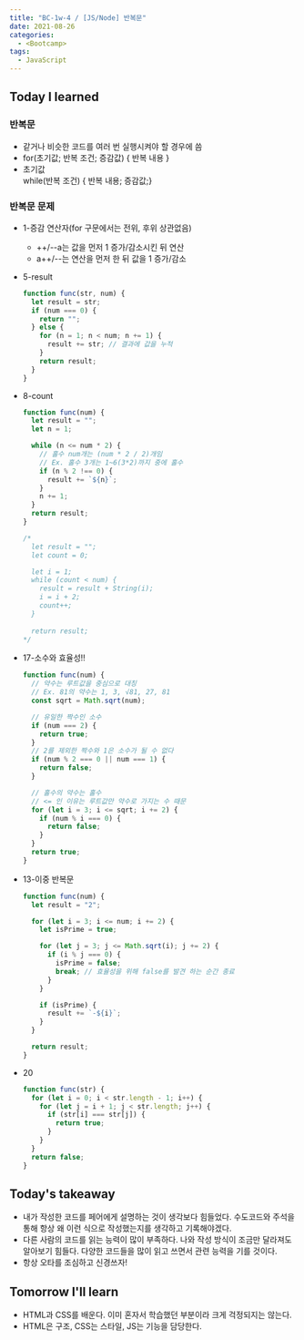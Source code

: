 ```yaml
---
title: "BC-1w-4 / [JS/Node] 반복문"
date: 2021-08-26
categories:
  - <Bootcamp>
tags:
  - JavaScript
---
```


## Today I learned

### 반복문

- 같거나 비슷한 코드를 여러 번 실행시켜야 할 경우에 씀
- for(초기값; 반복 조건; 증감값) { 반복 내용 }
- 초기값  
  while(반복 조건) { 반복 내용; 증감값;}

### 반복문 문제

- 1-증감 연산자(for 구문에서는 전위, 후위 상관없음)

  - ++/--a는 값을 먼저 1 증가/감소시킨 뒤 연산
  - a++/--는 연산을 먼저 한 뒤 값을 1 증가/감소

- 5-result

  ```js
  function func(str, num) {
    let result = str;
    if (num === 0) {
      return "";
    } else {
      for (n = 1; n < num; n += 1) {
        result += str; // 결과에 값을 누적
      }
      return result;
    }
  }
  ```

- 8-count

  ```js
  function func(num) {
    let result = "";
    let n = 1;

    while (n <= num * 2) {
      // 홀수 num개는 (num * 2 / 2)개임
      // Ex. 홀수 3개는 1~6(3*2)까지 중에 홀수
      if (n % 2 !== 0) {
        result += `${n}`;
      }
      n += 1;
    }
    return result;
  }

  /*
    let result = "";
    let count = 0;
  
    let i = 1;
    while (count < num) {
      result = result + String(i);
      i = i + 2;
      count++;
    }
    
    return result;
  */
  ```

- 17-소수와 효율성!!

  ```js
  function func(num) {
    // 약수는 루트값을 중심으로 대칭
    // Ex. 81의 약수는 1, 3, √81, 27, 81
    const sqrt = Math.sqrt(num);

    // 유일한 짝수인 소수
    if (num === 2) {
      return true;
    }
    // 2를 제외한 짝수와 1은 소수가 될 수 없다
    if (num % 2 === 0 || num === 1) {
      return false;
    }

    // 홀수의 약수는 홀수
    // <= 인 이유는 루트값만 약수로 가지는 수 때문
    for (let i = 3; i <= sqrt; i += 2) {
      if (num % i === 0) {
        return false;
      }
    }
    return true;
  }
  ```

- 13-이중 반복문

  ```js
  function func(num) {
    let result = "2";

    for (let i = 3; i <= num; i += 2) {
      let isPrime = true;

      for (let j = 3; j <= Math.sqrt(i); j += 2) {
        if (i % j === 0) {
          isPrime = false;
          break; // 효율성을 위해 false를 발견 하는 순간 종료
        }
      }

      if (isPrime) {
        result += `-${i}`;
      }
    }

    return result;
  }
  ```

- 20

  ```js
  function func(str) {
    for (let i = 0; i < str.length - 1; i++) {
      for (let j = i + 1; j < str.length; j++) {
        if (str[i] === str[j]) {
          return true;
        }
      }
    }
    return false;
  }
  ```

## Today's takeaway

- 내가 작성한 코드를 페어에게 설명하는 것이 생각보다 힘들었다. 수도코드와 주석을 통해 항상 왜 이런 식으로 작성했는지를 생각하고 기록해야겠다.
- 다른 사람의 코드를 읽는 능력이 많이 부족하다. 나와 작성 방식이 조금만 달라져도 알아보기 힘들다. 다양한 코드들을 많이 읽고 쓰면서 관련 능력을 기를 것이다.
- 항상 오타를 조심하고 신경쓰자!

## Tomorrow I'll learn

- HTML과 CSS를 배운다. 이미 혼자서 학습했던 부분이라 크게 걱정되지는 않는다.
- HTML은 구조, CSS는 스타일, JS는 기능을 담당한다.
